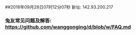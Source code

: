 ##2018年09月28日07时12分07秒 新址: 142.93.200.217
### 兔友常见问题及解答: https://github.com/wanggonging/d/blob/w/FAQ.md
